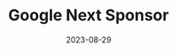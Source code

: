 ---
title: "Google Next Sponsor"
date: 2023-08-29
format: conference
ext_url: "https://www.linkedin.com/posts/singlestore-developers_googlenext-activity-7102237658856202240-Bv3B?utm_source=share&utm_medium=member_desktop"
---